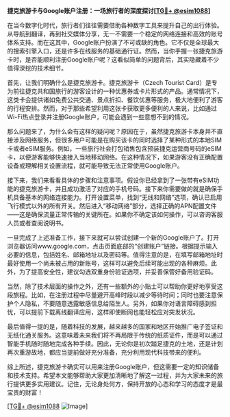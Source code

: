 **捷克旅游卡与Google账户注册：一场旅行者的深度探讨[[TG💪+ @esim1088](https://t.me/s/esim1088)]**

在当今数字化时代，旅行者们往往需要借助各种数字工具来提升自己的出行体验。从导航到翻译，再到社交媒体分享，无一不需要一个稳定的网络连接和高效的账号体系支持。而在这其中，Google账户扮演了不可或缺的角色。它不仅是全球最大的搜索引擎入口，还是许多在线服务的基础通行证。然而，当你手握一张捷克旅游卡时，是否能顺利注册Google账户呢？这看似简单的问题背后，其实隐藏着不少值得深挖的技术细节。

首先，让我们明确什么是捷克旅游卡。捷克旅游卡（Czech Tourist Card）是专为前往捷克共和国旅行的游客设计的一种优惠券或卡片形式的产品。通常情况下，这类卡会提供诸如免费公共交通、景点折扣、餐饮优惠等服务，极大地便利了游客的行程安排。然而，对于那些希望利用这张卡获取更多便利的人来说，比如通过Wi-Fi热点登录并注册Google账户，可能会遇到一些意想不到的情况。

那么问题来了，为什么会有这样的疑问呢？原因在于，虽然捷克旅游卡本身并不直接涉及网络服务，但很多用户可能是在购买该卡的同时选择了某种形式的本地SIM卡或者eSIM服务。例如，一些旅行社会打包销售包含预装捷克运营商号码的eSIM卡，以便游客能够快速接入当地移动网络。在这种情况下，如果游客没有正确配置设备或理解相关设置流程，就可能导致无法正常使用Google账户。

接下来，我们来看看具体的步骤和注意事项。假设你已经拿到了一张带有eSIM功能的捷克旅游卡，并且成功激活了对应的手机号码。接下来你需要做的就是确保手机具备基本的网络连接能力。打开设置菜单，找到“无线和网络”选项，确认已启用飞行模式以外的所有开关。然后进入“移动网络”部分，选择正确的APN配置文件——这是确保流量正常传输的关键所在。如果你不确定该如何操作，可以咨询客服人员或者查阅说明书。

一旦完成了上述准备工作，接下来就可以尝试创建一个新的Google账户了。打开浏览器访问www.google.com，点击页面底部的“创建账户”链接。根据提示输入必要的信息，包括姓名、邮箱地址以及密码等。值得注意的是，在填写邮箱地址时最好使用一个尚未被占用的新账号，这样可以避免后续可能出现的各种麻烦。此外，为了提高安全性，建议勾选双重身份验证选项，并妥善保管好备用验证码。

当然，除了技术层面的操作之外，还有一些额外的小贴士可以帮助你更好地享受这段旅程。比如，在注册过程中尽量避开高峰时段以减少等待时间；同时也要注意保护个人隐私，不要随意透露敏感信息给陌生人。另外，如果你对语言障碍感到担忧，可以提前下载离线翻译应用，这样即使断网也能轻松应对突发状况。

最后值得一提的是，随着科技的发展，越来越多的国家和地区开始推广电子签证和无纸化通关服务。这意味着未来我们将不再局限于传统的纸质证件，而是可以通过智能手机随时随地完成各种手续。因此，无论你是初次踏足捷克的土地，还是计划再次重游故地，都应当提前做好充分准备，充分利用现代科技带来的便利。

综上所述，捷克旅游卡确实可以用来注册Google账户，但这需要一定的知识储备和技术支持。希望本文能够帮助大家更加清晰地了解这一过程，并为大家未来的旅行提供更多实用建议。记住，无论身处何方，保持开放的心态和学习的态度才是最宝贵的财富！

[[TG💪+ @esim1088](https://t.me/s/esim1088) ![Image](https://i.postimg.cc/4NQfJmqS/Snipaste-2025-05-13-00-14-12.png)]